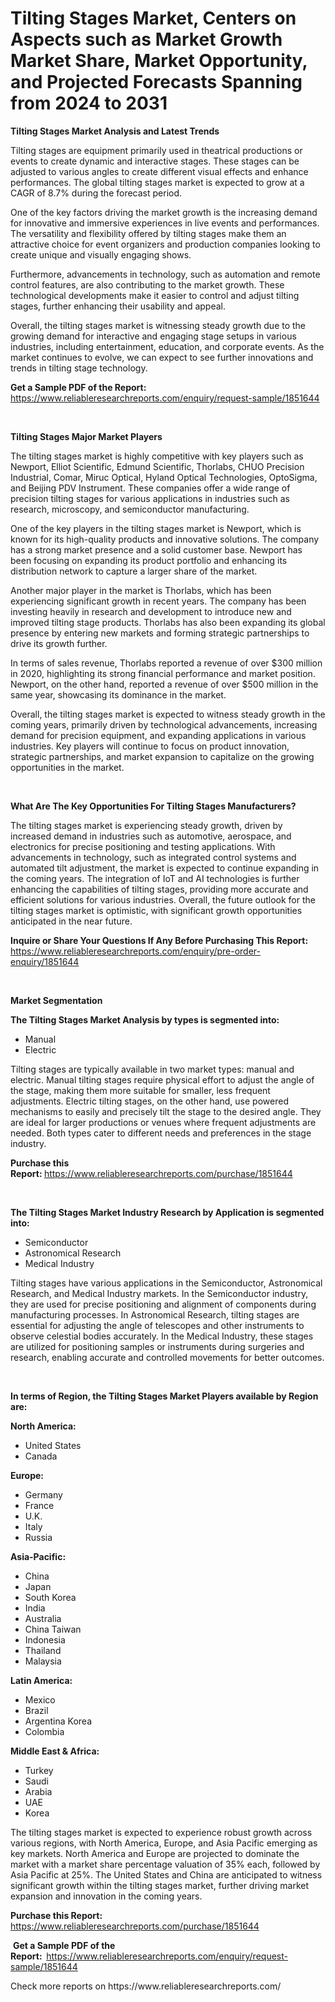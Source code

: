 <p><h1>Tilting Stages Market, Centers on Aspects such as Market Growth Market Share, Market Opportunity, and Projected Forecasts Spanning from 2024 to 2031</h1></p><p><strong>Tilting Stages Market Analysis and Latest Trends</strong></p>
<p><p>Tilting stages are equipment primarily used in theatrical productions or events to create dynamic and interactive stages. These stages can be adjusted to various angles to create different visual effects and enhance performances. The global tilting stages market is expected to grow at a CAGR of 8.7% during the forecast period. </p><p>One of the key factors driving the market growth is the increasing demand for innovative and immersive experiences in live events and performances. The versatility and flexibility offered by tilting stages make them an attractive choice for event organizers and production companies looking to create unique and visually engaging shows.</p><p>Furthermore, advancements in technology, such as automation and remote control features, are also contributing to the market growth. These technological developments make it easier to control and adjust tilting stages, further enhancing their usability and appeal.</p><p>Overall, the tilting stages market is witnessing steady growth due to the growing demand for interactive and engaging stage setups in various industries, including entertainment, education, and corporate events. As the market continues to evolve, we can expect to see further innovations and trends in tilting stage technology.</p></p>
<p><strong>Get a Sample PDF of the Report:&nbsp;</strong> <a href="https://www.reliableresearchreports.com/enquiry/request-sample/1851644">https://www.reliableresearchreports.com/enquiry/request-sample/1851644</a></p>
<p>&nbsp;</p>
<p><strong>Tilting Stages Major Market Players</strong></p>
<p><p>The tilting stages market is highly competitive with key players such as Newport, Elliot Scientific, Edmund Scientific, Thorlabs, CHUO Precision Industrial, Comar, Miruc Optical, Hyland Optical Technologies, OptoSigma, and Beijing PDV Instrument. These companies offer a wide range of precision tilting stages for various applications in industries such as research, microscopy, and semiconductor manufacturing.</p><p>One of the key players in the tilting stages market is Newport, which is known for its high-quality products and innovative solutions. The company has a strong market presence and a solid customer base. Newport has been focusing on expanding its product portfolio and enhancing its distribution network to capture a larger share of the market.</p><p>Another major player in the market is Thorlabs, which has been experiencing significant growth in recent years. The company has been investing heavily in research and development to introduce new and improved tilting stage products. Thorlabs has also been expanding its global presence by entering new markets and forming strategic partnerships to drive its growth further.</p><p>In terms of sales revenue, Thorlabs reported a revenue of over $300 million in 2020, highlighting its strong financial performance and market position. Newport, on the other hand, reported a revenue of over $500 million in the same year, showcasing its dominance in the market.</p><p>Overall, the tilting stages market is expected to witness steady growth in the coming years, primarily driven by technological advancements, increasing demand for precision equipment, and expanding applications in various industries. Key players will continue to focus on product innovation, strategic partnerships, and market expansion to capitalize on the growing opportunities in the market.</p></p>
<p>&nbsp;</p>
<p><strong>What Are The Key Opportunities For Tilting Stages Manufacturers?</strong></p>
<p><p>The tilting stages market is experiencing steady growth, driven by increased demand in industries such as automotive, aerospace, and electronics for precise positioning and testing applications. With advancements in technology, such as integrated control systems and automated tilt adjustment, the market is expected to continue expanding in the coming years. The integration of IoT and AI technologies is further enhancing the capabilities of tilting stages, providing more accurate and efficient solutions for various industries. Overall, the future outlook for the tilting stages market is optimistic, with significant growth opportunities anticipated in the near future.</p></p>
<p><strong>Inquire or Share Your Questions If Any Before Purchasing This Report:</strong> <a href="https://www.reliableresearchreports.com/enquiry/pre-order-enquiry/1851644">https://www.reliableresearchreports.com/enquiry/pre-order-enquiry/1851644</a></p>
<p>&nbsp;</p>
<p><strong>Market Segmentation</strong></p>
<p><strong>The Tilting Stages Market Analysis by types is segmented into:</strong></p>
<p><ul><li>Manual</li><li>Electric</li></ul></p>
<p><p>Tilting stages are typically available in two market types: manual and electric. Manual tilting stages require physical effort to adjust the angle of the stage, making them more suitable for smaller, less frequent adjustments. Electric tilting stages, on the other hand, use powered mechanisms to easily and precisely tilt the stage to the desired angle. They are ideal for larger productions or venues where frequent adjustments are needed. Both types cater to different needs and preferences in the stage industry.</p></p>
<p><strong>Purchase this Report:&nbsp;</strong><a href="https://www.reliableresearchreports.com/purchase/1851644">https://www.reliableresearchreports.com/purchase/1851644</a></p>
<p>&nbsp;</p>
<p><strong>The Tilting Stages Market Industry Research by Application is segmented into:</strong></p>
<p><ul><li>Semiconductor</li><li>Astronomical Research</li><li>Medical Industry</li></ul></p>
<p><p>Tilting stages have various applications in the Semiconductor, Astronomical Research, and Medical Industry markets. In the Semiconductor industry, they are used for precise positioning and alignment of components during manufacturing processes. In Astronomical Research, tilting stages are essential for adjusting the angle of telescopes and other instruments to observe celestial bodies accurately. In the Medical Industry, these stages are utilized for positioning samples or instruments during surgeries and research, enabling accurate and controlled movements for better outcomes.</p></p>
<p>&nbsp;</p>
<p><strong>In terms of Region, the Tilting Stages Market Players available by Region are:</strong></p>
<p>
    <p> <strong> North America: </strong>
        <ul>
            <li>United States</li>
            <li>Canada</li>
        </ul>
        </p> 
    <p> <strong> Europe: </strong>
        <ul>
            <li>Germany</li>
            <li>France</li>
            <li>U.K.</li>
            <li>Italy</li>
            <li>Russia</li>
        </ul>
        </p> 
    <p> <strong> Asia-Pacific: </strong>
        <ul>
            <li>China</li>
            <li>Japan</li>
            <li>South Korea</li>
            <li>India</li>
            <li>Australia</li>
            <li>China Taiwan</li>
            <li>Indonesia</li>
            <li>Thailand</li>
            <li>Malaysia</li>
        </ul>
        </p> 
    <p> <strong> Latin America: </strong>
        <ul>
            <li>Mexico</li>
            <li>Brazil</li>
            <li>Argentina Korea</li>
            <li>Colombia</li>
        </ul>
        </p> 
    <p> <strong> Middle East & Africa: </strong>
        <ul>
            <li>Turkey</li>
            <li>Saudi</li>
            <li>Arabia</li>
            <li>UAE</li>
            <li>Korea</li>
        </ul>
    </p>
    </p>
<p><p>The tilting stages market is expected to experience robust growth across various regions, with North America, Europe, and Asia Pacific emerging as key markets. North America and Europe are projected to dominate the market with a market share percentage valuation of 35% each, followed by Asia Pacific at 25%. The United States and China are anticipated to witness significant growth within the tilting stages market, further driving market expansion and innovation in the coming years.</p></p>
<p><strong>Purchase this Report: </strong><a href="https://www.reliableresearchreports.com/purchase/1851644">https://www.reliableresearchreports.com/purchase/1851644</a></p>
<p>&nbsp;<strong>Get a Sample PDF of the Report:&nbsp;&nbsp;</strong><a href="https://www.reliableresearchreports.com/enquiry/request-sample/1851644">https://www.reliableresearchreports.com/enquiry/request-sample/1851644</a></p>
<p><strong></strong></p>
<p>Check more reports on https://www.reliableresearchreports.com/</p>
